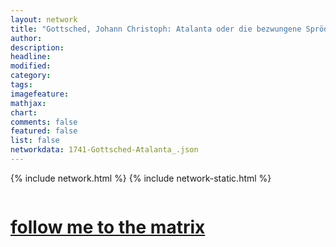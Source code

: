 ```yaml
---
layout: network
title: "Gottsched, Johann Christoph: Atalanta oder die bezwungene Sprödigkeit (1741)"
author:
description:
headline:
modified:
category:
tags: 
imagefeature: 
mathjax: 
chart: 
comments: false
featured: false
list: false
networkdata: 1741-Gottsched-Atalanta_.json
---
```

{% include network.html %}
{% include network-static.html %}
<div class="row">
  <div class="small-5 small-centered columns"><a href="/matrix252"><h1>follow me to the matrix</h1></a>
</div>
</div>
